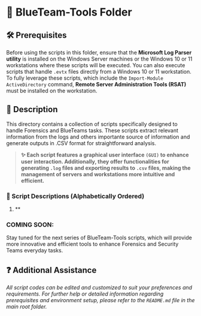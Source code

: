 
# 📂 BlueTeam-Tools Folder

## 🛠️ Prerequisites

Before using the scripts in this folder, ensure that the **Microsoft Log Parser utility** is installed on the Windows Server machines or the Windows 10 or 11 workstations where these scripts will be executed. You can also execute scripts that handle `.evtx` files directly from a Windows 10 or 11 workstation. To fully leverage these scripts, which include the `Import-Module ActiveDirectory` command, **Remote Server Administration Tools (RSAT)** must be installed on the workstation.

## 📄 Description
This directory contains a collection of scripts specifically designed to handle Forensics and BlueTeams tasks. These scripts extract relevant information from the logs and others importante source of information and generate outputs in .CSV format for straightforward analysis.

> **✨ Each script features a graphical user interface `(GUI)` to enhance user interaction. Additionally, they offer functionalities for generating `.log` files and exporting results to `.csv` files, making the management of servers and workstations more intuitive and efficient.**

### 📜 Script Descriptions (Alphabetically Ordered)

1. **

### COMING SOON:
Stay tuned for the next series of BlueTeam-Tools scripts, which will provide more innovative and efficient tools to enhance Forensics and Security Teams everyday tasks.

## ❓ Additional Assistance

*All script codes can be edited and customized to suit your preferences and requirements. For further help or detailed information regarding prerequisites and environment setup, please refer to the `README.md` file in the main root folder.*

